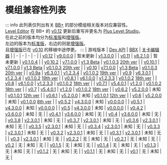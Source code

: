 # 模组兼容性列表

::: info
此列表仅列出有关 [BB+](https://store.steampowered.com/app/1275890/Baldis_Basics_Plus/) 的部分模组相关版本对应兼容性。  
[Level Editor](https://gamebanana.com/wips/84160) 在 BB+ 的 [v0.12](https://store.steampowered.com/news/app/1275890/view/497205194887529115) 更新后重写并更名为 [Plus Level Studio](https://gamebanana.com/mods/617567)。  
在此之前的版本均分为[标准版](https://gamebanana.com/wips/84160)和[增强版](https://gamebanana.com/mods/528528)。  
左边的版本为[标准版](https://gamebanana.com/wips/84160)，右边的则是[增强版](https://gamebanana.com/mods/528528)。  
且[增强版](https://gamebanana.com/mods/528528)已在 [v0.10](https://store.steampowered.com/news/app/1275890/view/497193144876532269) 的移植中途停更。
:::
| 游戏版本 | [Dev API](https://gamebanana.com/mods/383711) | [BBX](https://gamebanana.com/mods/541227) | [关卡编辑器](https://gamebanana.com/mods/617567) |
| - | - | - | - |
| [v0.12](https://store.steampowered.com/news/app/1275890/view/497205194887529115) | [v9.0.0.0](https://gamebanana.com/updates/362479) | 暂未更新 | [v1.3.0.0](https://gamebanana.com/updates/363953) |
| [v0.11](https://store.steampowered.com/news/app/1275890/view/497199486905352820) | [v8.2.1.0](https://gamebanana.com/updates/354177) | 暂未更新 | [v0.1.0.4](https://gamebanana.com/updates/349311) |
| [v0.10.2](https://store.steampowered.com/news/app/1275890/view/497194413504594274) | [v7.1.0.0](https://gamebanana.com/updates/339311) | [v1.3 Beta](https://gamebanana.com/updates/346115) | [v0.1.0.3](https://gamebanana.com/updates/335609) [20th ver](https://gamebanana.com/updates/338227) |
| [v0.10.1](https://store.steampowered.com/news/app/1275890/view/497193144876532453) | [v7.1.0.0](https://gamebanana.com/updates/339311) | [v1.3 Beta](https://gamebanana.com/updates/346115) | [v0.1.0.3](https://gamebanana.com/updates/335609) [20th ver](https://gamebanana.com/updates/338227) |
| [v0.10](https://store.steampowered.com/news/app/1275890/view/497193144876532269) | [v7.1.0.0](https://gamebanana.com/updates/339311) | [v1.3 Beta](https://gamebanana.com/updates/346115) | [v0.1.0.3](https://gamebanana.com/updates/335609) [20th ver](https://gamebanana.com/updates/338227) |
| [v0.9a](https://store.steampowered.com/news/app/1275890/view/538845645826424839) | [v6.3.0.1](https://gamebanana.com/updates/322415) | [v1.2.3.4](https://gamebanana.com/updates/322760) | [v0.1.0.2](https://gamebanana.com/updates/308687) [19th ver](https://gamebanana.com/updates/321230) |
| [v0.9](https://store.steampowered.com/news/app/1275890/view/538845103666496347) | [v6.3.0.1](https://gamebanana.com/updates/322415) | [v1.2.3.4](https://gamebanana.com/updates/322760) | [v0.1.0.2](https://gamebanana.com/updates/308687) [19th ver](https://gamebanana.com/updates/321230) |
| [v0.8.1](https://store.steampowered.com/news/app/1275890/view/497182532936140261) | [v6.1.0.0](https://gamebanana.com/updates/310802) | [v1.2.3.3](https://gamebanana.com/updates/318147) | [v0.1.0.2](https://gamebanana.com/updates/308687) [18th ver](https://gamebanana.com/updates/301838) |
| [v0.8](https://store.steampowered.com/news/app/1275890/view/514069779412157174) | [v6.1.0.0](https://gamebanana.com/updates/310802) | [v1.2.3.3](https://gamebanana.com/updates/318147) | [v0.1.0.2](https://gamebanana.com/updates/308687) [18th ver](https://gamebanana.com/updates/301838) |
| [v0.7.1](https://store.steampowered.com/news/app/1275890/view/4658500175781239592) | [v5.4.0.1](https://gamebanana.com/updates/295890) | [v1.2.0](https://gamebanana.com/updates/307973) | [v0.1.0.2](https://gamebanana.com/updates/308687) [18th ver](https://gamebanana.com/updates/301838) |
| [v0.7](https://store.steampowered.com/news/app/1275890/view/4615714711220602832) | [v5.4.0.1](https://gamebanana.com/updates/295890) | [v1.2.0](https://gamebanana.com/updates/307973) | [v0.1.0.2](https://gamebanana.com/updates/308687) [18th ver](https://gamebanana.com/updates/301838) |
| [v0.6.2](https://store.steampowered.com/news/app/1275890/view/4365761760529430871) | [v5.2.0.0](https://gamebanana.com/updates/278812) | 未知 | [v0.1.0.1](https://gamebanana.com/updates/286806) [12th ver](https://gamebanana.com/updates/286009) |
| [v0.6.1](https://store.steampowered.com/news/app/1275890/view/4365761126553489913) | [v5.2.0.0](https://gamebanana.com/updates/278812) | 未知 | [v0.1.0.1](https://gamebanana.com/updates/286806) [12th ver](https://gamebanana.com/updates/286009) |
| [v0.6](https://store.steampowered.com/news/app/1275890/view/4371389539076832257) | [v5.2.0.0](https://gamebanana.com/updates/278812) | 未知 | [v0.1.0.0](https://gamebanana.com/updates/277343) [8th ver](https://gamebanana.com/updates/280080) |
| [v0.5.2](https://store.steampowered.com/news/app/1275890/view/4168721672813426584) | [v4.3.0.0](https://gamebanana.com/updates/276954) | 未知 | [v0.0.0.0](https://gamebanana.com/updates/264365) |
| [v0.5.1](https://store.steampowered.com/news/app/1275890/view/4168721672800109325) | [v4.3.0.0](https://gamebanana.com/updates/276954) | 未知 | [v0.0.0.0](https://gamebanana.com/updates/264365) |
| [v0.5](https://store.steampowered.com/news/app/1275890/view/4205875729082659646) | [v4.3.0.0](https://gamebanana.com/updates/276954) | 未知 | [v0.0.0.0](https://gamebanana.com/updates/264365) |
| [v0.4.2](https://store.steampowered.com/news/app/1275890/view/4152954628610175500) | [v3.6.0.0](https://gamebanana.com/updates/261379) | 未知 | 无 |
| [v0.4.1](https://store.steampowered.com/news/app/1275890/view/4123679333862343680) | [v3.6.0.0](https://gamebanana.com/updates/261379) | 未知 | 无 |
| [v0.4](https://store.steampowered.com/news/app/1275890/view/4187854992642865046) | [v3.6.0.0](https://gamebanana.com/updates/261379) | 未知 | 无 |
| [v0.3.8](https://store.steampowered.com/news/app/1275890/view/3421074045745040418) | [v2.3.0.1](https://gamebanana.com/updates/237339) | 未知 | 无 |
| [v0.3.7](https://store.steampowered.com/news/app/1275890/view/3216145187564560003) | [v2.3.0.1](https://gamebanana.com/updates/237339) | 未知 | 无 |
| [v0.3.6](https://store.steampowered.com/news/app/1275890/view/3211640974655995628) | [v2.3.0.1](https://gamebanana.com/updates/237339) | 未知 | 无 |
| [v0.3.5](https://store.steampowered.com/news/app/1275890/view/3211640176302125239) | [v2.3.0.1](https://gamebanana.com/updates/237339) | 未知 | 无 |
| [v0.3.4](https://store.steampowered.com/news/app/1275890/view/2994312940985991048) | [v2.3.0.1](https://gamebanana.com/updates/237339) | 未知 | 无 |
| [v0.3.3](https://store.steampowered.com/news/app/1275890/view/2994312940953430001) | [v2.3.0.1](https://gamebanana.com/updates/237339) | 未知 | 无 |
| [v0.3.2](https://store.steampowered.com/news/app/1275890/view/4137084313623801467) | [v2.3.0.1](https://gamebanana.com/updates/237339) | 未知 | 无 |
| [v0.3.1](https://store.steampowered.com/news/app/1275890/view/2917733355994592406) | [v2.3.0.1](https://gamebanana.com/updates/237339) | 未知 | 无 |
| [v0.3](https://store.steampowered.com/news/app/1275890/view/2917732088741152191) | [v2.3.0.1](https://gamebanana.com/updates/237339) | 未知 | 无 |
| [v0.2.2](https://store.steampowered.com/news/app/1275890/view/2908719181640234189) | 无 | 未知 | 无 |
| [v0.2.1](https://store.steampowered.com/news/app/1275890/view/2908719181640234189) | 无 | 未知 | 无 |
| [v0.2](https://store.steampowered.com/news/app/1275890/view/4740557883126957663) | 无 | 未知 | 无 |
| [v0.1.5](https://store.steampowered.com/news/app/1275890/view/4999512238778144299) | 无 | 未知 | 无 |
| [v0.1.4](https://store.steampowered.com/news/app/1275890/view/4338607090478347650) | 无 | 未知 | 无 |
| [v0.1.3](https://store.steampowered.com/news/app/1275890/view/2532660999993034870) | 无 | 未知 | 无 |
| [v0.1.2](https://store.steampowered.com/news/app/1275890/view/2481994871645747773) | 无 | 未知 | 无 |
| [v0.1.1](https://store.steampowered.com/news/app/1275890/view/2406558942711579998) | 无 | 未知 | 无 |
| [v0.1](https://store.steampowered.com/app/1275890/Baldis_Basics_Plus/) | 无 | 未知 | 无 |